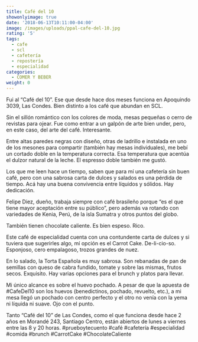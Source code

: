 ```yaml
---
title: Café del 10
showonlyimage: true
date: '2018-06-13T10:11:00-04:00'
image: /images/uploads/ppal-cafe-del-10.jpg
rating: '5'
tags:
  - cafe
  - scl
  - cafetería
  - repostería
  - especialidad
categories:
  - COMER Y BEBER
weight: 0
---
```

Fui al “Café del 10”. Ese que desde hace dos meses funciona en Apoquindo 3039, Las Condes. Bien distinto a los café que abundan en SCL. 

<!--more-->

Sin el sillón romántico con los colores de moda, mesas pequeñas o cerro de revistas para ojear. Fue como entrar a un galpón de arte bien under, pero, en este caso, del arte del café. Interesante.

Entre altas paredes negras con diseño, otras de ladrillo e instalada en uno de los mesones para compartir (también hay mesas individuales), me bebí un cortado doble en la temperatura correcta. Esa temperatura que acentúa el dulzor natural de la leche. El espresso doble también me gustó.

Los que me leen hace un tiempo, saben que para mí una cafetería sin buen café, pero con una sabrosa carta de dulces y salados es una pérdida de tiempo. Acá hay una buena convivencia entre líquidos y sólidos. Hay dedicación.

Felipe Diez, dueño, trabaja siempre con café brasileño porque “es el que tiene mayor aceptación entre su público”, pero además va rotando con variedades de Kenia, Perú, de la isla Sumatra y otros puntos del globo.

También tienen chocolate caliente. Es bien espeso. Rico.

Este café de especialidad cuenta con una contundente carta de dulces y si tuviera que sugerirles algo, mí opción es el Carrot Cake. De-li-cio-so. Esponjoso, cero empalagoso, trozos grandes de nuez.

En lo salado, la Torta Española es muy sabrosa. Son rebanadas de pan de semillas con queso de cabra fundido, tomate y sobre las mismas, frutos secos. Exquisito. Hay varias opciones para el brunch y platos para llevar.

Mi único alcance es sobre el huevo pochado. A pesar de que la apuesta de #CafeDel10 son los huevos (benedictinos, pochado, revuelto, etc.), a mi mesa llegó un pochado con centro perfecto y el otro no venía con la yema ni líquida ni suave. Ojo con el punto.

Tanto “Café del 10” de Las Condes, como el que funciona desde hace 2 años en Morandé 243, Santiago Centro, están abiertos de lunes a viernes entre las 8 y 20 horas. #prueboytecuento #café #cafetería #especialidad #comida #brunch #CarrotCake #ChocolateCaliente
